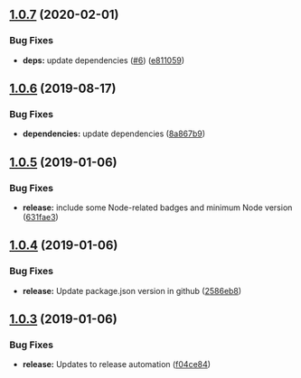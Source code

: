 ## [1.0.7](https://github.com/phil-mitchell/exegesis-plugin-swagger-ui-express/compare/v1.0.6...v1.0.7) (2020-02-01)


### Bug Fixes

* **deps:** update dependencies ([#6](https://github.com/phil-mitchell/exegesis-plugin-swagger-ui-express/issues/6)) ([e811059](https://github.com/phil-mitchell/exegesis-plugin-swagger-ui-express/commit/e81105957170a24fb1f7fc47ed021c09a64b5f84))

## [1.0.6](https://github.com/phil-mitchell/exegesis-plugin-swagger-ui-express/compare/v1.0.5...v1.0.6) (2019-08-17)


### Bug Fixes

* **dependencies:** update dependencies ([8a867b9](https://github.com/phil-mitchell/exegesis-plugin-swagger-ui-express/commit/8a867b9))

## [1.0.5](https://github.com/phil-mitchell/exegesis-plugin-swagger-ui-express/compare/v1.0.4...v1.0.5) (2019-01-06)


### Bug Fixes

* **release:** include some Node-related badges and minimum Node version ([631fae3](https://github.com/phil-mitchell/exegesis-plugin-swagger-ui-express/commit/631fae3))

## [1.0.4](https://github.com/phil-mitchell/exegesis-plugin-swagger-ui-express/compare/v1.0.3...v1.0.4) (2019-01-06)


### Bug Fixes

* **release:** Update package.json version in github ([2586eb8](https://github.com/phil-mitchell/exegesis-plugin-swagger-ui-express/commit/2586eb8))

## [1.0.3](https://github.com/phil-mitchell/exegesis-plugin-swagger-ui-express/compare/v1.0.2...v1.0.3) (2019-01-06)


### Bug Fixes

* **release:** Updates to release automation ([f04ce84](https://github.com/phil-mitchell/exegesis-plugin-swagger-ui-express/commit/f04ce84))
